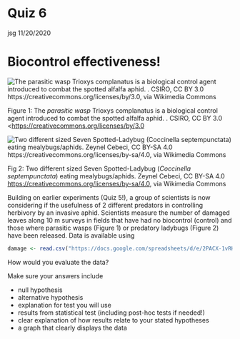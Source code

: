 Quiz 6
================
jsg
11/20/2020

# Biocontrol effectiveness\!

![The *parasitic wasp* Trioxys complanatus is a biological control agent
introduced to combat the spotted alfalfa aphid. . CSIRO, CC BY 3.0
<https://creativecommons.org/licenses/by/3.0>, via Wikimedia
Commons](https://upload.wikimedia.org/wikipedia/commons/thumb/0/04/CSIRO_ScienceImage_2357_Spotted_alfalfa_aphid_being_attacked_by_parasitic_wasp.jpg/800px-CSIRO_ScienceImage_2357_Spotted_alfalfa_aphid_being_attacked_by_parasitic_wasp.jpg)

Figure 1: The *parasitic wasp* Trioxys complanatus is a biological
control agent introduced to combat the spotted alfalfa aphid. . CSIRO,
CC BY 3.0 \<<https://creativecommons.org/licenses/by/3.0>

![Two different sized Seven Spotted-Ladybug (*Coccinella
septempunctata*) eating mealybugs/aphids. Zeynel Cebeci, CC BY-SA 4.0
<https://creativecommons.org/licenses/by-sa/4.0>, via Wikimedia
Commons](https://upload.wikimedia.org/wikipedia/commons/thumb/4/42/Seven_Spotted-Ladybug_-_Coccinella_septempunctata.jpg/800px-Seven_Spotted-Ladybug_-_Coccinella_septempunctata.jpg)

Fig 2: Two different sized Seven Spotted-Ladybug (*Coccinella
septempunctata*) eating mealybugs/aphids. Zeynel Cebeci, CC BY-SA 4.0
<https://creativecommons.org/licenses/by-sa/4.0>, via Wikimedia Commons

Building on earlier experiments (Quiz 5\!), a group of scientists is now
considering if the usefulness of 2 different predators in controlling
herbivory by an invasive aphid. Scientists measure the number of damaged
leaves along 10 m surveys in fields that have had no biocontrol
(control) and those where parasitic wasps (Figure 1) or predatory
ladybugs (Figure 2) have been released. Data is available using

``` r
damage <- read.csv("https://docs.google.com/spreadsheets/d/e/2PACX-1vRHZzd1CivJEUGnZetFnou_pEgyJD93G2-GHs2wNMMb2p-uXAN9sybg7sPfRcd7i_nUF65bGHwbQ8ph/pub?gid=976089384&single=true&output=csv", header = T, stringsAsFactors = T)
```

How would you evaluate the data?

Make sure your answers include

  - null hypothesis
  - alternative hypothesis
  - explanation for test you will use
  - results from statistical test (including post-hoc tests if needed\!)
  - clear explanation of how results relate to your stated hypotheses
  - a graph that clearly displays the data
